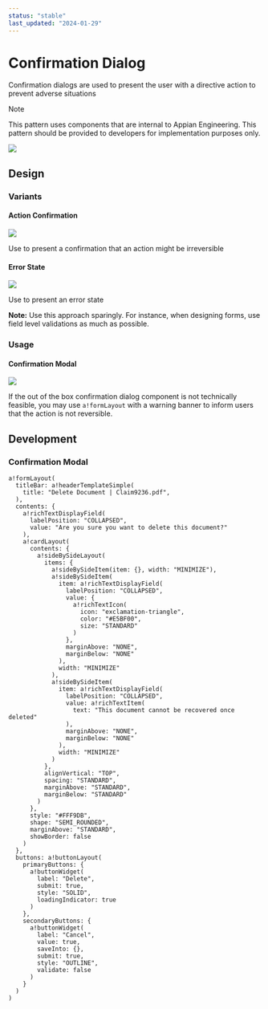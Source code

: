 ```yaml
---
status: "stable"
last_updated: "2024-01-29"
---
```


# Confirmation Dialog

Confirmation dialogs are used to present the user with a directive action to prevent adverse situations

> [!NOTE]
> This pattern uses components that are internal to Appian Engineering. This pattern should be provided to developers for implementation purposes only.

![](https://github.com/user-attachments/assets/def4ee48-5910-45fd-9213-8c0d8a8ac736)

## Design

### Variants

#### Action Confirmation

![](https://github.com/user-attachments/assets/40647a81-852f-4bdf-b948-dc0a9de292b5)

Use to present a confirmation that an action might be irreversible

#### Error State

![](https://github.com/user-attachments/assets/53d5411f-16b3-4cd6-ad61-e9f2339c70df)

Use to present an error state

**Note:** Use this approach sparingly. For instance, when designing forms, use field level validations as much as possible.

### Usage

#### Confirmation Modal

![](https://github.com/user-attachments/assets/fafc07b1-eb55-4892-b260-50e22ad28c37)

If the out of the box confirmation dialog component is not technically feasible, you may use `a!formLayout` with a warning banner to inform users that the action is not reversible.

## Development

### Confirmation Modal

```
a!formLayout(
  titleBar: a!headerTemplateSimple(
    title: "Delete Document | Claim9236.pdf",
  ), 
  contents: {
    a!richTextDisplayField(
      labelPosition: "COLLAPSED",
      value: "Are you sure you want to delete this document?"
    ),
    a!cardLayout(
      contents: {
        a!sideBySideLayout(
          items: {
            a!sideBySideItem(item: {}, width: "MINIMIZE"),
            a!sideBySideItem(
              item: a!richTextDisplayField(
                labelPosition: "COLLAPSED",
                value: {
                  a!richTextIcon(
                    icon: "exclamation-triangle",
                    color: "#E5BF00",
                    size: "STANDARD"
                  )
                },
                marginAbove: "NONE",
                marginBelow: "NONE"
              ),
              width: "MINIMIZE"
            ),
            a!sideBySideItem(
              item: a!richTextDisplayField(
                labelPosition: "COLLAPSED",
                value: a!richTextItem(
                  text: "This document cannot be recovered once deleted"
                ),
                marginAbove: "NONE",
                marginBelow: "NONE"
              ),
              width: "MINIMIZE"
            )
          },
          alignVertical: "TOP",
          spacing: "STANDARD",
          marginAbove: "STANDARD",
          marginBelow: "STANDARD"
        )
      },
      style: "#FFF9DB",
      shape: "SEMI_ROUNDED",
      marginAbove: "STANDARD",
      showBorder: false
    )
  },
  buttons: a!buttonLayout(
    primaryButtons: {
      a!buttonWidget(
        label: "Delete",
        submit: true,
        style: "SOLID",
        loadingIndicator: true
      )
    },
    secondaryButtons: {
      a!buttonWidget(
        label: "Cancel",
        value: true,
        saveInto: {},
        submit: true,
        style: "OUTLINE",
        validate: false
      )
    }
  )
)
```
